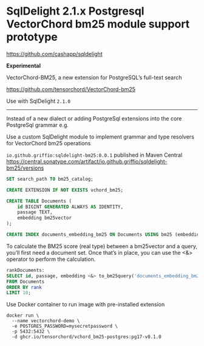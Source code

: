 # SqlDelight 2.1.x Postgresql VectorChord bm25 module support prototype 

https://github.com/cashapp/sqldelight

**Experimental**

VectorChord-BM25, a new extension for PostgreSQL’s full-text search

https://github.com/tensorchord/VectorChord-bm25

Use with SqlDelight `2.1.0`

---

Instead of a new dialect or adding PostgreSql extensions into the core PostgreSql grammar e.g. 

Use a custom SqlDelight module to implement grammar and type resolvers for VectorChord bm25 operations

`io.github.griffio:sqldelight-bm25:0.0.1` published in Maven Central https://central.sonatype.com/artifact/io.github.griffio/sqldelight-bm25/versions

```sql
SET search_path TO bm25_catalog;

CREATE EXTENSION IF NOT EXISTS vchord_bm25;

CREATE TABLE Documents (
    id BIGINT GENERATED ALWAYS AS IDENTITY,
    passage TEXT,
    embedding bm25vector
);

CREATE INDEX documents_embedding_bm25 ON Documents USING bm25 (embedding bm25_ops);
```

To calculate the BM25 score (real type) between a bm25vector and a query, you’ll first need a document set. 
Once that’s in place, you can use the <&> operator to perform the calculation.

```sql
rankDocuments:
SELECT id, passage, embedding <&> to_bm25query('documents_embedding_bm25', :document, 'Bert') AS rank
FROM Documents
ORDER BY rank
LIMIT 10;
```

Use Docker container to run image with pre-installed extension

```shell
docker run \
  --name vectorchord-demo \
  -e POSTGRES_PASSWORD=mysecretpassword \
  -p 5432:5432 \
  -d ghcr.io/tensorchord/vchord_bm25-postgres:pg17-v0.1.0
```
